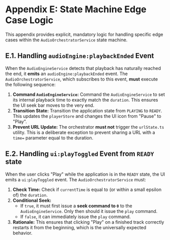 # Appendix E: State Machine Edge Case Logic

This appendix provides explicit, mandatory logic for handling specific edge cases within the `AudioOrchestratorService`
state machine.

## E.1. Handling `audioEngine:playbackEnded` Event

When the `AudioEngineService` detects that playback has naturally reached the end, it **emits** an
`audioEngine:playbackEnded` event. The `AudioOrchestratorService`, which subscribes to this event, **must** execute the
following sequence:

1. **Command `AudioEngineService`:** Command the `AudioEngineService` to set its internal playback time to exactly match
   the `duration`. This ensures the UI seek bar moves to the very end.
2. **Transition State:** Transition the application state from `PLAYING` to `READY`. This updates the `playerStore` and
   changes the UI icon from "Pause" to "Play".
3. **Prevent URL Update:** The orchestrator **must not** trigger the `urlState.ts` utility. This is a deliberate
   exception to prevent sharing a URL with a `time=` parameter equal to the duration.

## E.2. Handling `ui:playToggled` Event from `READY` state

When the user clicks "Play" while the application is in the `READY` state, the UI emits a `ui:playToggled` event. The
`AudioOrchestratorService` must:

1. **Check Time:** Check if `currentTime` is equal to (or within a small epsilon of) the `duration`.
2. **Conditional Seek:**
    * If `true`, it must first issue a **seek command to `0`** to the `AudioEngineService`. Only then should it issue
      the `play` command.
    * If `false`, it can immediately issue the `play` command.
3. **Rationale:** This ensures that clicking "Play" on a finished track correctly restarts it from the beginning, which
   is the universally expected behavior.